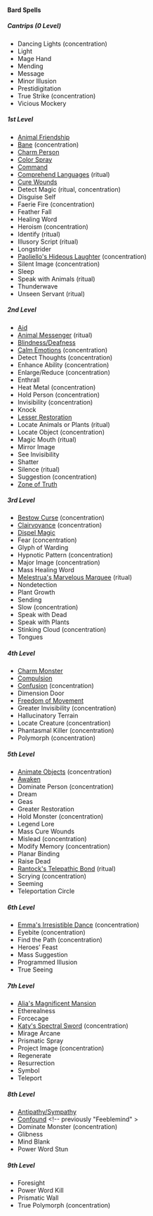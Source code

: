 #### Bard Spells
<!-- Since Bards have ritual casting, all ritual spells are marked as such. -->

##### Cantrips (0 Level)

- Dancing Lights (concentration)
- Light
- Mage Hand
- Mending
- Message
- Minor Illusion
- Prestidigitation
- True Strike (concentration)
- Vicious Mockery

##### 1st Level

- [Animal Friendship](#Animal_Friendship_animal_friendship)
- [Bane](#Bane_bane) (concentration)
- [Charm Person](#Charm_Person_charm_person)
- [Color Spray](#Color_Spray_color_spray)
- [Command](#Command_command)
- [Comprehend Languages](#Comprehend_Languages_comprehend_languages) (ritual)
- [Cure Wounds](#Cure_Wounds_cure_wounds)
- Detect Magic (ritual, concentration)
- Disguise Self
- Faerie Fire (concentration)
- Feather Fall
- Healing Word
- Heroism (concentration)
- Identify (ritual)
- Illusory Script (ritual)
- Longstrider
- [Paoliello's Hideous Laughter](#Paoliellos_Hideous_Laughter_paoliellos_hideous_laughter) <!-- previously "Hideous Laughter" --> (concentration)
- Silent Image (concentration)
- Sleep
- Speak with Animals (ritual)
- Thunderwave
- Unseen Servant (ritual)

##### 2nd Level

- [Aid](#Aid_aid)
- [Animal Messenger](#Animal_Messenger_animal_messenger) (ritual)
- [Blindness/Deafness](#Blindness_Deafness_blindnessdeafness)
- [Calm Emotions](#Calm_Emotions_calm_emotions) (concentration)
- Detect Thoughts (concentration)
- Enhance Ability (concentration)
- Enlarge/Reduce (concentration)
- Enthrall
- Heat Metal (concentration)
- Hold Person (concentration)
- Invisibility (concentration)
- Knock
- [Lesser Restoration](#Lesser_Restoration_lesser_restoration)
- Locate Animals or Plants (ritual)
- Locate Object (concentration)
- Magic Mouth (ritual)
- Mirror Image
- See Invisibility
- Shatter
- Silence (ritual)
- Suggestion (concentration)
- [Zone of Truth](#Zone_of_Truth_zone_of_truth)

##### 3rd Level

- [Bestow Curse](#Bestow_Curse_bestow_curse) (concentration)
- [Clairvoyance](#Clairvoyance_clairvoyance) (concentration)
- [Dispel Magic](#Dispel_Magic_dispel_magic)
- Fear (concentration)
- Glyph of Warding
- Hypnotic Pattern (concentration)
- Major Image (concentration)
- Mass Healing Word
- [Melestrua's Marvelous Marquee](#Melestruas_Marvelous_Marquee_melestruas_marvelous_marquee) <!-- previously "Tiny Hut" --> (ritual)
- Nondetection
- Plant Growth
- Sending
- Slow (concentration)
- Speak with Dead
- Speak with Plants
- Stinking Cloud (concentration)
- Tongues

##### 4th Level

- [Charm Monster](#Charm_Monster_charm_monster)
- [Compulsion](#Compulsion_compulsion)
- [Confusion](#Confusion_confusion) (concentration)
- Dimension Door
- [Freedom of Movement](#Freedom_of_Movement_freedom_of_movement)
- Greater Invisibility (concentration)
- Hallucinatory Terrain
- Locate Creature (concentration)
- Phantasmal Killer (concentration)
- Polymorph (concentration)

##### 5th Level

- [Animate Objects](#Animate_Objects_animate_objects) (concentration)
- [Awaken](#Awaken_awaken)
- Dominate Person (concentration)
- Dream
- Geas
- Greater Restoration
- Hold Monster (concentration)
- Legend Lore
- Mass Cure Wounds
- Mislead (concentration)
- Modify Memory (concentration)
- Planar Binding
- Raise Dead
- [Rantock's Telepathic Bond](#Rantocks_Telepathic_Bond_rantocks_telepathic_bond) <!-- previously "Telepathic Bond" --> (ritual)
- Scrying (concentration)
- Seeming
- Teleportation Circle

##### 6th Level

- [Emma's Irresistible Dance](#Emmas_Irresistible_Dance_emmas_irresistible_dance) <!-- previously "Irresistible Dance" --> (concentration)
- Eyebite (concentration)
- Find the Path (concentration)
- Heroes’ Feast
- Mass Suggestion
- Programmed Illusion
- True Seeing

##### 7th Level

- [Alia's Magnificent Mansion](#Alias_Magnificent_Mansion_alias_magnificent_mansion) <!-- previously "Magnificent Mansion" -->
- Etherealness
- Forcecage
- [Katy's Spectral Sword](#Katys_Spectral_Sword_katys_spectral_sword) <!-- previously "Arcane Sword" --> (concentration)
- Mirage Arcane
- Prismatic Spray
- Project Image (concentration)
- Regenerate
- Resurrection
- Symbol
- Teleport

##### 8th Level

<!-- spell-checker:words Feeblemind -->
- [Antipathy/Sympathy](#Antipathy_Sympathy_antipathysympathy)
- [Confound](#Confound_confound) <!-- previously "Feeblemind" >
- Dominate Monster (concentration)
- Glibness
- Mind Blank
- Power Word Stun

##### 9th Level

- Foresight
- Power Word Kill
- Prismatic Wall
- True Polymorph (concentration)
